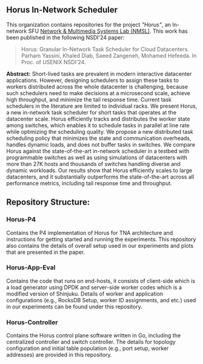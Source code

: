## Horus In-Network Scheduler

This organization contains repositories for the project *"Horus"*, an In-network SFU [Network & Multimedia Systems Lab (NMSL)](https://nmsl.cs.sfu.ca/index.php/Network_and_Multimedia_Systems_Lab_%28NMSL%29). This work has been published in the following NSDI'24 paper:
 
> Horus: Granular In-Network Task Scheduler for Cloud Datacenters. Parham Yassini, Khaled Diab, Saeed Zangeneh, Mohamed Hefeeda. In Proc. of USENIX NSDI'24.

**Abstract:** Short-lived tasks are prevalent in modern interactive datacenter applications. However, designing schedulers to assign these tasks to workers distributed across the whole datacenter  is challenging, because such schedulers need to make decisions at a microsecond scale, achieve high throughput, and minimize the tail response time. Current task schedulers in the literature are limited to individual racks. We present Horus, a  new in-network task scheduler for short tasks that operates at  the datacenter scale. Horus efficiently tracks and distributes  the worker state among switches, which enables it to schedule  tasks in parallel at line rate while optimizing the scheduling quality. We propose a new distributed task scheduling policy that minimizes the state and communication overheads, handles dynamic loads, and does not buffer tasks in switches. We compare Horus against the state-of-the-art in-network scheduler in a testbed with programmable switches as well as using simulations of datacenters with more than 27K hosts and thousands of switches handling diverse and dynamic workloads. Our results show that Horus efficiently scales to large datacenters, and it substantially outperforms the state-of-the-art across all performance metrics, including tail response time and throughput.

## Repository Structure:

### Horus-P4
Contains the P4 implementation of Horus for TNA architecture and instructions for getting started and running the experiments. This repository also contains the details of overall setup used in our experiments and plots that are presented in the paper. 

### Horus-App-Eval
Contains the code that runs on end-hosts, it consists of client-side which is a load generator using DPDK and server-side worker codes which is a modified version of Shinjuku. Details of worker and application configurations (e.g., RocksDB Setup, worker ID assignments, and etc.) used in our experiments can be found under this repository.

### Horus-Controller
Contains the Horus control plane software written in Go, including the centralized controller and switch controller. 
The details for topology configuration and initial table population (e.g., port setup, worker addresses) are provided in this repository. 
